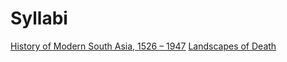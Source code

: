# Syllabi  

[History of Modern South Asia, 1526 – 1947](syllabus_modern_south_asia.md)
[Landscapes of Death](syllabus_landscapes_of_death.md)
